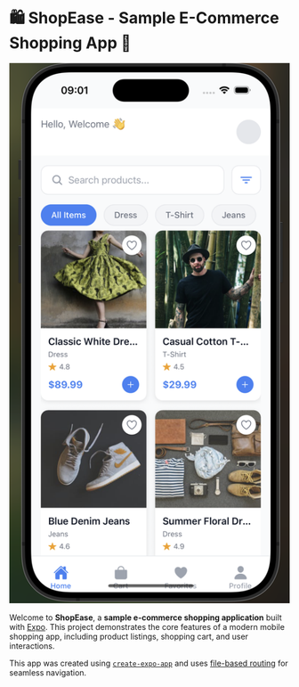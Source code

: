 # 🛍️ ShopEase - Sample E-Commerce Shopping App 👋

![ShopEase App Screenshot](assets/screenshot.png)

Welcome to **ShopEase**, a **sample e-commerce shopping application** built with [Expo](https://expo.dev). This project demonstrates the core features of a modern mobile shopping app, including product listings, shopping cart, and user interactions.

This app was created using [`create-expo-app`](https://www.npmjs.com/package/create-expo-app) and uses [file-based routing](https://docs.expo.dev/router/introduction/) for seamless navigation.
